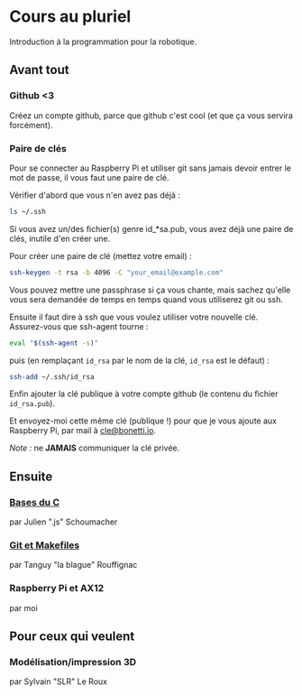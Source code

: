 # Cours au pluriel
Introduction à la programmation pour la robotique.

## Avant tout

### Github <3

Créez un compte github, parce que github c'est cool (et que ça vous servira forcément).

### Paire de clés

Pour se connecter au Raspberry Pi et utiliser git sans jamais devoir entrer le mot de passe, il vous faut une paire de clé.

Vérifier d'abord que vous n'en avez pas déjà :

```bash
ls ~/.ssh
```

Si vous avez un/des fichier(s) genre id_*sa.pub, vous avez déjà une paire de clés, inutile d'en créer une.

Pour créer une paire de clé (mettez votre email) :

```bash
ssh-keygen -t rsa -b 4096 -C "your_email@example.com"
```

Vous pouvez mettre une passphrase si ça vous chante, mais sachez qu'elle vous sera demandée de temps en temps quand vous utiliserez git ou ssh.

Ensuite il faut dire à ssh que vous voulez utiliser votre nouvelle clé. Assurez-vous que ssh-agent tourne :

```bash
eval "$(ssh-agent -s)"
```

puis (en remplaçant `id_rsa` par le nom de la clé, `id_rsa` est le défaut) :

```bash
ssh-add ~/.ssh/id_rsa
```

Enfin ajouter la clé publique à votre compte github (le contenu du fichier `id_rsa.pub`).

Et envoyez-moi cette même clé (publique !) pour que je vous ajoute aux Raspberry Pi, par mail à cle@bonetti.io.

*Note :* ne **JAMAIS** communiquer la clé privée. 

## Ensuite

### [Bases du C](https://github.com/TelecomParistoc/Cours_au_pluriel/blob/master/C/cours.md)
par Julien ".js" Schoumacher

### [Git et Makefiles](https://github.com/TelecomParistoc/Cours_au_pluriel/blob/master/git/git.md)
par Tanguy "la blague" Rouffignac

### Raspberry Pi et AX12
par moi

## Pour ceux qui veulent

### Modélisation/impression 3D
par Sylvain "SLR" Le Roux
